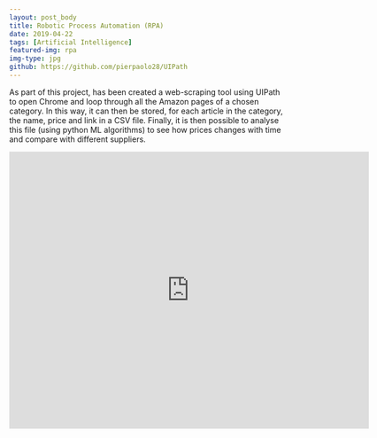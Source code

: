 ```yaml
---
layout: post_body
title: Robotic Process Automation (RPA)
date: 2019-04-22
tags: [Artificial Intelligence]
featured-img: rpa
img-type: jpg
github: https://github.com/pierpaolo28/UIPath
---
```


As part of this project, has been created a web-scraping tool using UIPath to open Chrome and loop through all the
Amazon pages of a chosen category. In this way, it can then be stored, for each article in the category, the name, price and link in a CSV file. Finally, it
is then possible to analyse this file (using python ML algorithms) to
see how prices changes with time and compare with different suppliers.

<div class="wrapper" style="text-align:center">
  <iframe
    class="vidio"
    width="650"
    height="500"
    src="https://www.youtube.com/embed/QSTNb_sDbCo?rel=0"
    frameborder="0"
    allowfullscreen
  >
  </iframe>
</div>
